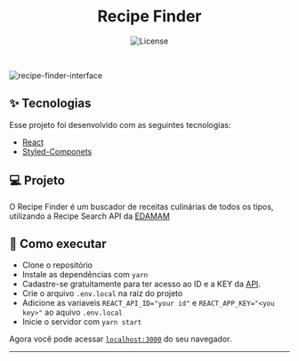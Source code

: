 <h1 align="center">
  Recipe Finder
</h1>

<p align="center">
  <img alt="License" src="https://img.shields.io/static/v1?label=license&message=MIT&color=8257E5&labelColor=000000">
</p>

<br>


  ![recipe-finder-interface](https://user-images.githubusercontent.com/61233562/123555796-54878f80-d75e-11eb-817c-68dfaeb181d6.png)

## ✨ Tecnologias

Esse projeto foi desenvolvido com as seguintes tecnologias:

- [React](https://reactjs.org)
- [Styled-Componets](https://styled-components.com/)


## 💻 Projeto

O Recipe Finder é um buscador de receitas culinárias de todos os tipos, utilizando a Recipe Search API da [EDAMAM](https://www.edamam.com/)


## 🚀 Como executar

- Clone o repositório
- Instale as dependências com `yarn`
- Cadastre-se gratuitamente para ter acesso ao ID e a KEY da [API](https://developer.edamam.com/edamam-recipe-api).
- Crie o arquivo `.env.local` na raiz do projeto
- Adicione as variaveis `REACT_API_ID="your id"` e `REACT_APP_KEY="<you key>"` ao aquivo `.env.local`
- Inicie o servidor com `yarn start`

Agora você pode acessar [`localhost:3000`](http://localhost:3000) do seu navegador.

---
